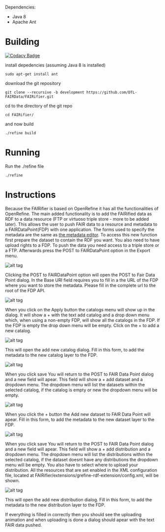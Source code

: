 Dependencies:
  - Java 8
  - Apache Ant


Building
========

[![Codacy Badge](https://api.codacy.com/project/badge/Grade/7ac974a8e9a44c7a8fcf5f1b14419d4a)](https://www.codacy.com/app/Shamanou/FAIRifier?utm_source=github.com&utm_medium=referral&utm_content=DTL-FAIRData/FAIRifier&utm_campaign=badger)

install depedencies (assuming Java 8 is installed)

```
sudo apt-get install ant
```

download the git repository
```
git clone --recursive -b development https://github.com/DTL-FAIRData/FAIRifier.git
```
cd to the directory of the git repo
```
cd FAIRifier/
```
and now build
```
./refine build
```

Running
==========
Run the ./refine file
```
./refine
```

Instructions
============

Because the FAIRifier is based on OpenRefine it has all the functionalities of 
OpenRefine. The main added functionality is to add the FAIRified data as RDF to 
a data resource (FTP or virtuoso triple store - more to be added later). 
This allows the user to push FAIR data to a resource and metadata to a FAIRDataPoint(FDP)
with one application. The forms used to specify the metadata are the same as [the metadata editor](https://github.com/DTL-FAIRData/FAIR-metadata-editor/tree/develop).
To access this new function first prepare the dataset to contain the RDF you want.
You also need to have upload rights to a FDP. To push the data you need access 
to a triple store or a FTP.
Afterwards press the POST to FAIRDataPoint option in the Export menu.

![alt tag](https://raw.githubusercontent.com/Shamanou/FAIRifier/development/git_tutorial_images/tutorial-1.png "Press the POST to FAIRDataPoint option in the Export menu")

Clicking the POST to FAIRDataPoint option will open the POST to Fair Data Point dialog.
In the Base URI field requires you to fill in a the URL of the FDP where you want
to store the metadata. Please fill in the complete url to the root of the FDP API.

![alt tag](https://raw.githubusercontent.com/Shamanou/FAIRifier/development/git_tutorial_images/tutorial-2.png "Please fill in the complete url to the root of the FDP API.")

When you click on the Apply button the catalogs menu will show up in the dialog.
It will show a + with the text add catalog and a drop down menu which, when using 
a non-empty FDP, will show all the catalogs in the FDP. If the FDP is empty the
drop down menu will be empty. Click on the + to add a new catalog.

![alt tag](https://raw.githubusercontent.com/Shamanou/FAIRifier/development/git_tutorial_images/tutorial-3.png "Click on the + to add a new catalog.")

This will open the add new catalog dialog. Fill in this form, to add the metadata to the new catalog
layer to the FDP.

![alt tag](https://raw.githubusercontent.com/Shamanou/FAIRifier/development/git_tutorial_images/tutorial-4.png "This will open the add new catalog dialog.")

When you click save You will return to the POST to FAIR Data Point dialog and a new 
field will apear. This field will show a + add dataset and a dropdown menu. 
The dropdown menu will list the datasets within the selected catalog, if the 
catalog is empty or new the dropdown menu will be empty.

![alt tag](https://raw.githubusercontent.com/Shamanou/FAIRifier/development/git_tutorial_images/tutorial-5.png "When you click save You will return to the POST to FAIR Data Point dialog and a new field will apear.")

When you click the + button the Add new dataset to FAIR Data Point will apear. Fill in this form, to add the metadata to the new dataset layer to the FDP.

![alt tag](https://raw.githubusercontent.com/Shamanou/FAIRifier/development/git_tutorial_images/tutorial-6.png "When you click the + button the Add new dataset to FAIR Data Point will apear.")

When you click save You will return to the POST to FAIR Data Point dialog and a new 
field will apear. This field will show a + add distribution and a dropdown menu. 
The dropdown menu will list the distributions within the selected catalog, if the dataset 
doesnt have any distributions the dropdown menu will be empty. You also have to select where to upload your distribution. All the resources that are set enabled in the XML configuration file, located at FAIRifier/extensions/grefine-rdf-extension/config.xml,  will be shown.

![alt tag](https://raw.githubusercontent.com/Shamanou/FAIRifier/development/git_tutorial_images/tutorial-7.png "When you click save You will return to the POST to FAIR Data Point dialog and a new field will apear.")

This will open the add new distribution dialog. Fill in this form, to add the metadata to the new distribution layer to the FDP.

If everything is filled in correctly then you should see the uploading animation and when uploading
is done a dialog should apear with the text FAIR data pushed.